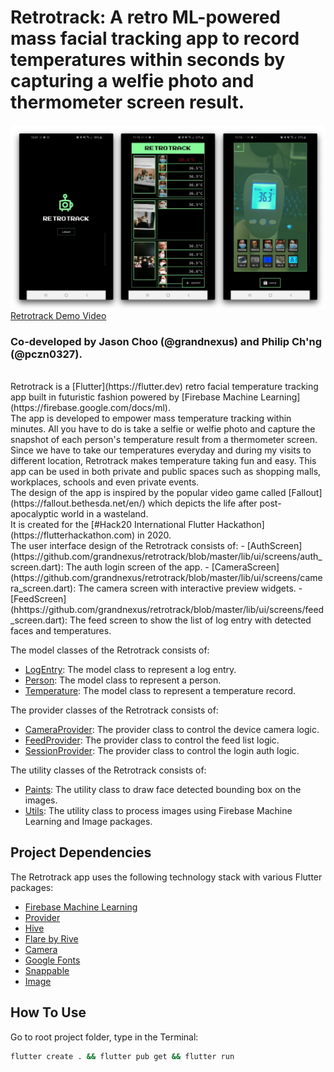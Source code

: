 # Retrotrack: A retro ML-powered mass facial tracking app to record temperatures within seconds by capturing a welfie photo and thermometer screen result.
<a href="https://youtu.be/42XTS2c7Grw" target="_blank"><img src='/screenshots/thumbnail.jpg' width='700' alt="Retrotrack Demo Video"/></a>
<a href="https://youtu.be/42XTS2c7Grw" target="_blank">Retrotrack Demo Video</a>
<br/>
### Co-developed by Jason Choo (@grandnexus) and Philip Ch'ng (@pczn0327).
<br/>
Retrotrack is a [Flutter](https://flutter.dev) retro facial temperature tracking app built in futuristic fashion powered by [Firebase Machine Learning](https://firebase.google.com/docs/ml).
<br/>
The app is developed to empower mass temperature tracking within minutes. All you have to do is take a selfie or welfie photo and capture the snapshot of each person's temperature result from a thermometer screen.
<br/>
Since we have to take our temperatures everyday and during my visits to different location, Retrotrack makes temperature taking fun and easy. This app can be used in both private and public spaces such as shopping malls, workplaces, schools and even private events.
<br/>
The design of the app is inspired by the popular video game called [Fallout](https://fallout.bethesda.net/en/) which depicts the life after post-apocalyptic world in a wasteland.
<br/>
It is created for the [#Hack20 International Flutter Hackathon](https://flutterhackathon.com) in 2020.
<br/>
The user interface design of the Retrotrack consists of:
- [AuthScreen](https://github.com/grandnexus/retrotrack/blob/master/lib/ui/screens/auth_screen.dart): The auth login screen of the app.
- [CameraScreen](https://github.com/grandnexus/retrotrack/blob/master/lib/ui/screens/camera_screen.dart): The camera screen with interactive preview widgets.
- [FeedScreen](hhttps://github.com/grandnexus/retrotrack/blob/master/lib/ui/screens/feed_screen.dart): The feed screen to show the list of log entry with detected faces and temperatures.

The model classes of the Retrotrack consists of:
- [LogEntry](https://github.com/grandnexus/retrotrack/blob/master/lib/core/models/log_entry.dart): The model class to represent a log entry.
- [Person](https://github.com/grandnexus/retrotrack/blob/master/lib/core/models/person.dart): The model class to represent a person.
- [Temperature](https://github.com/grandnexus/retrotrack/blob/master/lib/core/models/temperature.dart): The model class to represent a temperature record.

The provider classes of the Retrotrack consists of:
- [CameraProvider](https://github.com/grandnexus/retrotrack/blob/master/lib/core/providers/camera_provider.dart): The provider class to control the device camera logic.
- [FeedProvider](https://github.com/grandnexus/retrotrack/blob/master/lib/core/providers/feed_provider.dart): The provider class to control the feed list logic.
- [SessionProvider](https://github.com/grandnexus/retrotrack/blob/master/lib/core/providers/session_provider.dart): The provider class to control the login auth logic.

The utility classes of the Retrotrack consists of:
- [Paints](https://github.com/grandnexus/retrotrack/blob/master/lib/core/paints.dart): The utility class to draw face detected bounding box on the images.
- [Utils](https://github.com/grandnexus/retrotrack/blob/master/lib/core/utils.dart): The utility class to process images using Firebase Machine Learning and Image packages.

## Project Dependencies
The Retrotrack app uses the following technology stack with various Flutter packages:
- [Firebase Machine Learning](https://firebase.google.com/docs/ml)
- [Provider](https://pub.dev/packages/provider)
- [Hive](https://pub.dev/packages/hive)
- [Flare by Rive](https://pub.dev/packages/flare_flutter)
- [Camera](https://pub.dev/packages/camera)
- [Google Fonts](https://pub.dev/packages/google_fonts)
- [Snappable](https://pub.dev/packages/snappable)
- [Image](https://pub.dev/packages/image)

## How To Use

Go to root project folder, type in the Terminal:

```bash
flutter create . && flutter pub get && flutter run
```
